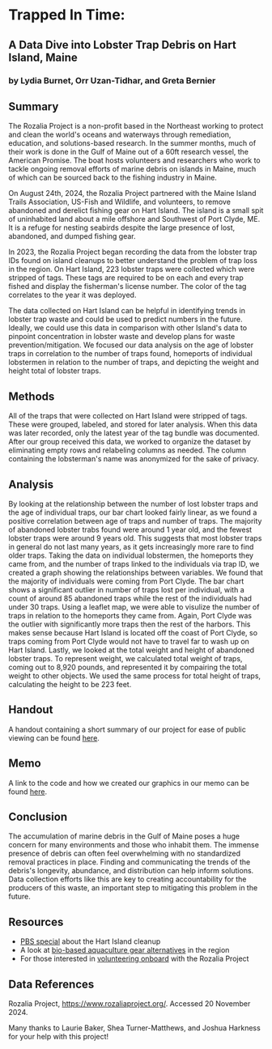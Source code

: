 # Trapped In Time:

## A Data Dive into Lobster Trap Debris on Hart Island, Maine
 
### by Lydia Burnet, Orr Uzan-Tidhar, and Greta Bernier

## Summary

The Rozalia Project is a non-profit based in the Northeast working to protect and clean the world's oceans and waterways through remediation, education, and solutions-based research. In the summer months, much of their work is done in the Gulf of Maine out of a 60ft research vessel, the American Promise. The boat hosts volunteers and researchers who work to tackle ongoing removal efforts of marine debris on islands in Maine, much of which can be sourced back to the fishing industry in Maine. 

On August 24th, 2024, the Rozalia Project partnered with the Maine Island Trails Association,
US-Fish and Wildlife, and volunteers, to remove abandoned and derelict fishing gear on Hart Island. The island is a small spit of uninhabited land about a mile offshore and Southwest of Port Clyde, ME. It is a refuge for nesting seabirds despite the large presence of lost, abandoned, and dumped fishing gear. 

In 2023, the Rozalia Project began recording the data from the lobster trap IDs found on island cleanups to better understand the problem of trap loss in the region. On Hart Island, 223 lobster traps were collected which were stripped of tags. These tags are required to be on each and every trap fished and display the fisherman's license number. The color of the tag correlates to the year it was deployed.  

The data collected on Hart Island can be helpful in identifying trends in lobster trap waste and could be used to predict numbers in the future. Ideally, we could use this data in comparison with other Island's data to pinpoint concentration in lobster waste and develop plans for waste prevention/mitigation. We focused our data analysis on the age of lobster traps in correlation to the number of traps found, homeports of individual lobstermen in relation to the number of traps, and depicting the weight and height total of lobster traps.

## Methods 

All of the traps that were collected on Hart Island were stripped of tags. These were grouped, labeled, and stored for later analysis. When this data was later recorded, only the latest year of the tag bundle was documented. After our group received this data, we worked to organize the dataset by eliminating empty rows and relabeling columns as needed. The column containing the lobsterman's name was anonymized for the sake of privacy. 

## Analysis 

By looking at the relationship between the number of lost lobster traps and the age of individual traps, our bar chart looked fairly linear, as we found a positive correlation between age of traps and number of traps. The majority of abandoned lobster trabs found were around 1 year old, and the fewest lobster traps were around 9 years old. This suggests that most lobster traps in general do not last many years, as it gets increasingly more rare to find older traps. Taking the data on individual lobstermen, the homeports they came from, and the number of traps linked to the individuals via trap ID, we created a graph showing the relationships between variables. We found that the majority of individuals were coming from Port Clyde. The bar chart shows a significant outlier in number of traps lost per individual, with a count of around 85 abandoned traps while the rest of the individuals had under 30 traps.
Using a leaflet map, we were able to visulize the number of traps in relation to the homeports they came from. Again, Port Clyde was the outlier with significantly more traps then the rest of the harbors. This makes sense because Hart Island is located off the coast of Port Clyde, so traps coming from Port Clyde would not have to travel far to wash up on Hart Island. Lastly, we looked at the total weight and height of abandoned lobster traps. To represent weight, we calculated total weight of traps, coming out to 8,920 pounds, and represented it by compairing the total weight to other objects. We used the same process for total height of traps, calculating the height to be 223 feet. 

## Handout

A handout containing a short summary of our project for ease of public viewing can be found [here](https://www.canva.com/design/DAGWTc8aZeg/sScVJIVu-qXnDUHvACw00g/view?utm_content=DAGWTc8aZeg&utm_campaign=designshare&utm_medium=link&utm_source=editor).

## Memo

A link to the code and how we created our graphics in our memo can be found [here](https://es-1085.github.io/f2024-ds1-project-big-harts/memo/memo.html).

## Conclusion 

The accumulation of marine debris in the Gulf of Maine poses a huge concern for many environments and those who inhabit them. The immense presence of debris can often feel overwhelming with no standardized removal practices in place. Finding and communicating the trends of the debris's longevity, abundance, and distribution can help inform solutions. Data collection efforts like this are  key to creating accountability for the producers of this waste, an important step to mitigating this problem in the future.

## Resources 

- [PBS special](https://www.pbs.org/newshour/show/ghost-gear-piles-up-in-the-gulf-of-maine-amid-plastic-onslaught-on-oceans) about the Hart Island cleanup
- A look at [bio-based aquaculture gear alternatives](https://news.mongabay.com/2024/10/startups-replace-plastics-with-mushrooms-in-the-seafood-industry/) in the region 
- For those interested in [volunteering onboard](https://www.rozaliaproject.org/jump-in) with the Rozalia Project 

## Data References

Rozalia Project, https://www.rozaliaproject.org/. Accessed 20 November 2024.

Many thanks to Laurie Baker, Shea Turner-Matthews, and Joshua Harkness for your help with this project! 

